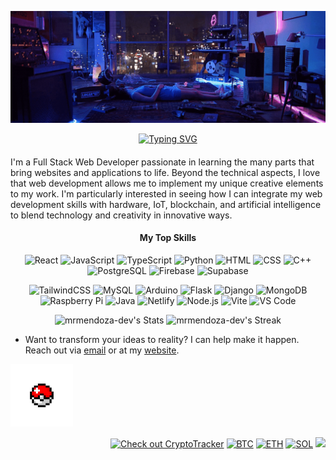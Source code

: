 [![header](./banner.gif)](https://mrmendoza.dev)





<p align="center">

  <a href="https://mrmendoza.dev">
    <img src="https://readme-typing-svg.demolab.com?font=Courier&weight=800&size=20&duration=4000&pause=1000&color=BF90F2&background=FF2ED838&center=true&vCenter=true&random=false&width=600&height=40&lines=Step+into+my+Digital+Realm;Full+Stack+Web+Developer;Digital+Alchemist;Harnessing+the+Power+of+Code;Click+to+See+More;mrmendoza.dev" alt="Typing SVG" />
  </a>

</p>



####
<div class="github-introduction">
I'm a Full Stack Web Developer passionate in learning the many parts that bring websites and applications to life. Beyond the technical aspects, I love that web development allows me to implement my unique creative elements to my work. I'm particularly interested in seeing how I can integrate my web development skills with hardware, IoT, blockchain, and artificial intelligence to blend technology and creativity in innovative ways.
</div>

<h4 align="center">My Top Skills</h4>
<div class="badges-main" align="center">

  ![React](https://skillicons.dev/icons?i=react)
  ![JavaScript](https://skillicons.dev/icons?i=javascript)
  ![TypeScript](https://skillicons.dev/icons?i=typescript)
  ![Python](https://skillicons.dev/icons?i=python)
  ![HTML](https://skillicons.dev/icons?i=html)
  ![CSS](https://skillicons.dev/icons?i=css)
  ![C++](https://skillicons.dev/icons?i=cpp)
  ![PostgreSQL](https://skillicons.dev/icons?i=postgres)
  ![Firebase](https://skillicons.dev/icons?i=firebase)
  ![Supabase](https://skillicons.dev/icons?i=supabase)
  
</div>

<div class="badges-sub" align="center">
  
  ![TailwindCSS](https://img.shields.io/badge/TailwindCSS-000000?style=flat-square&logo=tailwind-css)
  ![MySQL](https://img.shields.io/badge/MySQL-000000?style=flat-square&logo=mysql)
  ![Arduino](https://img.shields.io/badge/Arduino-000000?style=flat-square&logo=arduino)
  ![Flask](https://img.shields.io/badge/Flask-000000?style=flat-square&logo=flask)
  ![Django](https://img.shields.io/badge/Django-000000?style=flat-square&logo=django)
  ![MongoDB](https://img.shields.io/badge/MongoDB-000000?style=flat-square&logo=mongodb)
  ![Raspberry Pi](https://img.shields.io/badge/Raspberry%20Pi-000000?style=flat-square&logo=raspberry-pi)
  ![Java](https://img.shields.io/badge/Java-000000?style=flat-square&logo=java)
  ![Netlify](https://img.shields.io/badge/Netlify-000000?style=flat-square&logo=netlify)
  ![Node.js](https://img.shields.io/badge/Node.js-000000?style=flat-square&logo=node.js)
  ![Vite](https://img.shields.io/badge/Vite-000000?style=flat-square&logo=vite)
  ![VS Code](https://img.shields.io/badge/VS%20Code-000000?style=flat-square&logo=visual-studio-code)
  
</div>


<div class="githubstats">
  <p align="center">
    <img src="https://github-readme-stats.vercel.app/api?username=mrmendoza-dev&theme=tokyonight&show_icons=true&hide_border=true&count_private=true&rank_icon=github&custom_title=mrmendoza-dev's+Stats" alt="mrmendoza-dev's Stats" height="165">
    <img src="https://github-readme-streak-stats.herokuapp.com/?user=mrmendoza-dev&theme=tokyonight&hide_border=true" alt="mrmendoza-dev's Streak" height="165">
  </p>
</div>

- Want to transform your ideas to reality? I can help make it happen. Reach out via <a href="mailto:mrmendoza171@gmail.com">email</a> or at my <a href="https://mrmendoza.dev">website<a/>. 

<div class="projects" align="left">

<a href="https://pokedex96.com/" target="_blank">
  <img src="./pokeball.gif" alt="Pokeball" height="100">
</a>
</div>

<div class="views" align="right">

[![Check out CryptoTracker](https://img.shields.io/badge/Check_out_CryptoTracker-8459CF?style=flat)](https://cryptotracker-mendoza.netlify.app/)
[![BTC](https://img.shields.io/coincap/price-usd/bitcoin?style=flat&label=BTC&logo=bitcoin&color=000000&labelColor=000000)](https://cryptotracker-mendoza.netlify.app/)
[![ETH](https://img.shields.io/coincap/price-usd/ethereum?style=flat&label=ETH&logo=ethereum&color=000000&labelColor=000000)](https://cryptotracker-mendoza.netlify.app/)
[![SOL](https://img.shields.io/coincap/price-usd/solana?style=flat&label=SOL&logo=solana&color=000000&labelColor=000000)](https://cryptotracker-mendoza.netlify.app/)
![](https://komarev.com/ghpvc/?username=mrmendoza-dev&style=flat&color=blueviolet&label=Profile+Views)

</div>



<!--

<div class="social-icons" align="center">

 <a href="https://www.linkedin.com/in/mrmendoza-dev/">
  <img height="48" width="48" src="https://cdn.simpleicons.org/linkedin/hotpink" />
 </a>
 <a href="https://medium.com/@mrmendoza-dev">
  <img height="48" width="48" src="https://cdn.simpleicons.org/medium/hotpink" />
 </a>
  <a href="https://codepen.io/mrmendoza-dev">
  <img height="48" width="48" src="https://cdn.simpleicons.org/codepen/hotpink" />
 </a>
 
</div>

 <img src="https://github-readme-stats.vercel.app/api/top-langs/?username=mrmendoza-dev&layout=donut&theme=tokyonight&hide_border=true" alt="mrmendoza-dev's Languages" height="165">

-->

